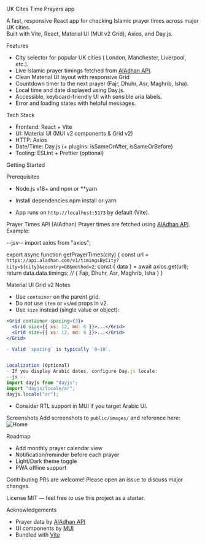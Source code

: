  UK Cites Time Prayers app

A fast, responsive React app for checking Islamic prayer times across major UK cities.  
Built with Vite, React, Material UI (MUI v2 Grid), Axios, and Day.js.


 Features
- City selector for popular UK cities ( London, Manchester, Liverpool, etc.).
- Live Islamic prayer timings fetched from [AlAdhan API](https://aladhan.com/prayer-times-api).
- Clean Material UI layout with responsive Grid 
- Countdown timer to the next prayer (Fajr, Dhuhr, Asr, Maghrib, Isha).
- Local time and date displayed using Day.js.
- Accessible, keyboard-friendly UI with sensible aria labels.
- Error and loading states with helpful messages.


Tech Stack
- Frontend: React + Vite
- UI: Material UI (MUI v2 components & Grid v2)
- HTTP: Axios
- Date/Time: Day.js (+ plugins: isSameOrAfter, isSameOrBefore)
- Tooling: ESLint + Prettier (optional)


Getting Started

Prerequisites
- Node.js v18+ and npm or **yarn


- Install dependencies
npm install
or
yarn


- App runs on `http://localhost:5173` by default (Vite).


 Prayer Times API (AlAdhan)
Prayer times are fetched using [AlAdhan API](https://aladhan.com/prayer-times-api). Example:

--jsv--
import axios from "axios";

export async function getPrayerTimes(city) {
  const url = `https://api.aladhan.com/v1/timingsByCity?city=${city}&country=GB&method=2`;
  const { data } = await axios.get(url);
  return data.data.timings; // { Fajr, Dhuhr, Asr, Maghrib, Isha }
}



Material UI Grid v2 Notes
- Use `container` on the parent grid.
- Do _not_ use `item` or `xs`/`md` props in v2.
- Use `size` instead (single value or object):
```jsx
<Grid container spacing={3}>
  <Grid size={{ xs: 12, md: 6 }}>...</Grid>
  <Grid size={{ xs: 12, md: 6 }}>...</Grid>
</Grid>

- Valid `spacing` is typically `0–10`.


Localization (Optional)
- If you display Arabic dates, configure Day.js locale:
--js --
import dayjs from "dayjs";
import "dayjs/locale/ar";
dayjs.locale("ar");
```
- Consider RTL support in MUI if you target Arabic UI.


Screenshots
Add screenshots to `public/images/` and reference here:
![Home](public/images/screenshot-home.png)


 Roadmap
- Add monthly prayer calendar view
- Notification/reminder before each prayer
- Light/Dark theme toggle
- PWA offline support


 Contributing
PRs are welcome! Please open an issue to discuss major changes.


License
MIT — feel free to use this project as a starter.


Acknowledgements
- Prayer data by [AlAdhan API](https://aladhan.com/prayer-times-api)
- UI components by [MUI](https://mui.com/)
- Bundled with [Vite](https://vitejs.dev/)
